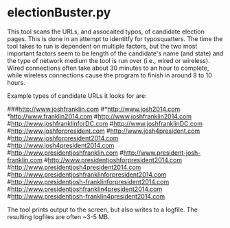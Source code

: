 electionBuster.py
=================

This tool scans the URLs, and assocaited typos, of candidate election pages. This is done in an attempt to identitfy for typosquatters. The time the tool takes to run is dependent on multiple factors, but the two most important factors seem to be length of the candidate's name (and state) and the type of network medium the tool is run over (i.e., wired or wireless). Wired connections often take about 30 minutes to an hour to complete, while wireless connections cause the program to finish in around 8 to 10 hours. 

Example types of candidate URLs it looks for are:

###http://www.joshfranklin.com
#*http://www.josh2014.com
*http://www.franklin2014.com
#http://www.joshfranklin2014.com
#http://www.joshfranklinforDC.com
#http://www.joshfranklinDC.com
#http://www.joshforpresident.com
#http://www.josh4president.com
#http://www.joshforpresident2014.com
#http://www.josh4president2014.com
#http://www.presidentjoshfranklin.com
#http://www.president-josh-franklin.com
#http://www.presidentjoshforpresident2014.com
#http://www.presidentjosh4president2014.com
#http://www.presidentjoshfranklinforpresident2014.com
#http://www.presidentjosh-franklinforpresident2014.com
#http://www.presidentjoshfranklin4president2014.com
#http://www.presidentjosh-franklin4president2014.com

The tool prints output to the screen, but also writes to a logfile. The resulting logfiles are often ~3-5 MB. 

